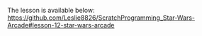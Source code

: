 The lesson is available below: 
<br> https://github.com/Leslie8826/ScratchProgramming_Star-Wars-Arcade#lesson-12-star-wars-arcade
